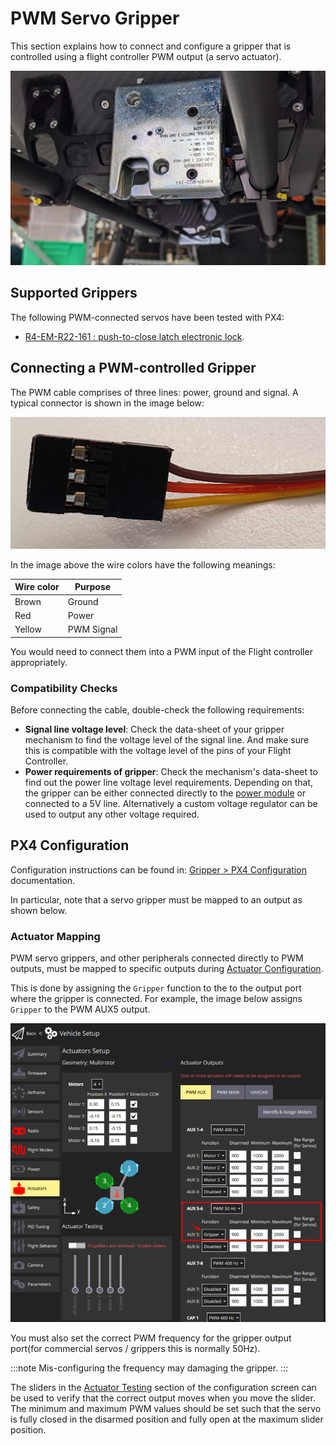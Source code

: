 # PWM Servo Gripper

This section explains how to connect and configure a gripper that is controlled using a flight controller PWM output (a servo actuator).

![R4-EM-R22-16: High-load gripper example](../../assets/hardware/grippers/highload_gripper_example.jpg)


## Supported Grippers

The following PWM-connected servos have been tested with PX4:

- [R4-EM-R22-161 : push-to-close latch electronic lock](https://southco.com/en_any_int/r4-em-r22-161).


## Connecting a PWM-controlled Gripper

The PWM cable comprises of three lines: power, ground and signal.
A typical connector is shown in the image below:

![PWM Cable](../../assets/hardware/grippers/pwm_cable.png)

In the image above the wire colors have the following meanings:

Wire color | Purpose
---     | ---
Brown   | Ground
Red     | Power
Yellow  | PWM Signal

You would need to connect them into a PWM input of the Flight controller appropriately.

### Compatibility Checks

Before connecting the cable, double-check the following requirements:

* **Signal line voltage level**: Check the data-sheet of your gripper mechanism to find the voltage level of the signal line. And make sure this is compatible with the voltage level of the pins of your Flight Controller.
* **Power requirements of gripper**: Check the mechanism's data-sheet to find out the power line voltage level requirements. Depending on that, the gripper can be either connected directly to the [power module](../power_module/README.md) or connected to a 5V line.
  Alternatively a custom voltage regulator can be used to output any other voltage required.

## PX4 Configuration

Configuration instructions can be found in: [Gripper > PX4 Configuration](../peripherals/gripper.md#px4-configuration) documentation.

In particular, note that a servo gripper must be mapped to an output as shown below.

### Actuator Mapping

PWM servo grippers, and other peripherals connected directly to PWM outputs, must be mapped to specific outputs during [Actuator Configuration](../config/actuators.md#actuator-outputs).

This is done by assigning the `Gripper` function to the to the output port where the gripper is connected.
For example, the image below assigns `Gripper` to the PWM AUX5 output.

![Gripper output mapping](../../assets/config/gripper/qgc_gripper_output_setup.png)

You must also set the correct PWM frequency for the gripper output port(for commercial servos / grippers this is normally 50Hz).

:::note
Mis-configuring the frequency may damaging the gripper.
:::

The sliders in the [Actuator Testing](../config/actuators.md#actuator-testing) section of the configuration screen can be used to verify that the correct output moves when you move the slider.
The minimum and maximum PWM values should be set such that the servo is fully closed in the disarmed position and fully open at the maximum slider position.
